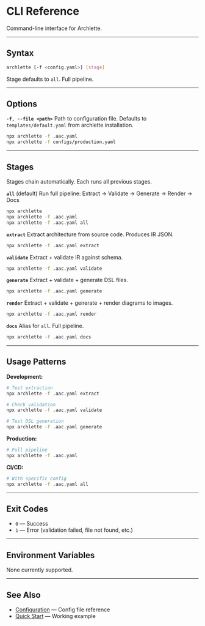 # CLI Reference

Command-line interface for Archlette.

---

## Syntax

```bash
archlette [-f <config.yaml>] [stage]
```

Stage defaults to `all`. Full pipeline.

---

## Options

**`-f, --file <path>`**
Path to configuration file. Defaults to `templates/default.yaml` from archlette installation.

```bash
npx archlette -f .aac.yaml
npx archlette -f configs/production.yaml
```

---

## Stages

Stages chain automatically. Each runs all previous stages.

**`all`** (default)
Run full pipeline: Extract → Validate → Generate → Render → Docs

```bash
npx archlette
npx archlette -f .aac.yaml
npx archlette -f .aac.yaml all
```

**`extract`**
Extract architecture from source code. Produces IR JSON.

```bash
npx archlette -f .aac.yaml extract
```

**`validate`**
Extract + validate IR against schema.

```bash
npx archlette -f .aac.yaml validate
```

**`generate`**
Extract + validate + generate DSL files.

```bash
npx archlette -f .aac.yaml generate
```

**`render`**
Extract + validate + generate + render diagrams to images.

```bash
npx archlette -f .aac.yaml render
```

**`docs`**
Alias for `all`. Full pipeline.

```bash
npx archlette -f .aac.yaml docs
```

---

## Usage Patterns

**Development:**

```bash
# Test extraction
npx archlette -f .aac.yaml extract

# Check validation
npx archlette -f .aac.yaml validate

# Test DSL generation
npx archlette -f .aac.yaml generate
```

**Production:**

```bash
# Full pipeline
npx archlette -f .aac.yaml
```

**CI/CD:**

```bash
# With specific config
npx archlette -f .aac.yaml all
```

---

## Exit Codes

- `0` — Success
- `1` — Error (validation failed, file not found, etc.)

---

## Environment Variables

None currently supported.

---

## See Also

- [Configuration](../guide/configuration.md) — Config file reference
- [Quick Start](../getting-started/quick-start.md) — Working example
